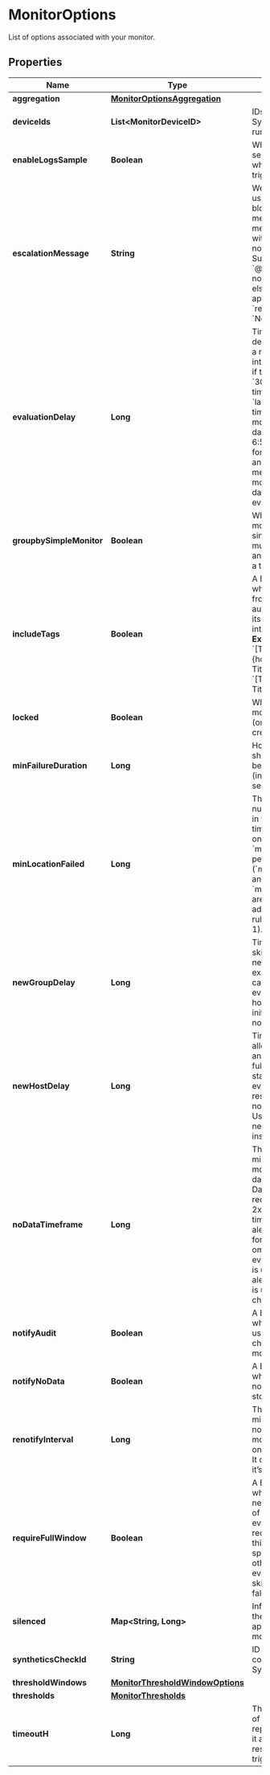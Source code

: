 

# MonitorOptions

List of options associated with your monitor.

## Properties

Name | Type | Description | Notes
------------ | ------------- | ------------- | -------------
**aggregation** | [**MonitorOptionsAggregation**](MonitorOptionsAggregation.md) |  |  [optional]
**deviceIds** | **List&lt;MonitorDeviceID&gt;** | IDs of the device the Synthetics monitor is running on. |  [optional] [readonly]
**enableLogsSample** | **Boolean** | Whether or not to send a log sample when the log monitor triggers. |  [optional]
**escalationMessage** | **String** | We recommend using the [is_renotify](https://docs.datadoghq.com/monitors/notify/?tab&#x3D;is_alert#renotify), block in the original message instead. A message to include with a re-notification. Supports the &#x60;@username&#x60; notification we allow elsewhere. Not applicable if &#x60;renotify_interval&#x60; is &#x60;None&#x60;. |  [optional]
**evaluationDelay** | **Long** | Time (in seconds) to delay evaluation, as a non-negative integer. For example, if the value is set to &#x60;300&#x60; (5min), the timeframe is set to &#x60;last_5m&#x60; and the time is 7:00, the monitor evaluates data from 6:50 to 6:55. This is useful for AWS CloudWatch and other backfilled metrics to ensure the monitor always has data during evaluation. |  [optional]
**groupbySimpleMonitor** | **Boolean** | Whether the log alert monitor triggers a single alert or multiple alerts when any group breaches a threshold. |  [optional]
**includeTags** | **Boolean** | A Boolean indicating whether notifications from this monitor automatically inserts its triggering tags into the title.  **Examples** - If &#x60;True&#x60;, &#x60;[Triggered on {host:h1}] Monitor Title&#x60; - If &#x60;False&#x60;, &#x60;[Triggered] Monitor Title&#x60; |  [optional]
**locked** | **Boolean** | Whether or not the monitor is locked (only editable by creator and admins). |  [optional]
**minFailureDuration** | **Long** | How long the test should be in failure before alerting (integer, number of seconds, max 7200). |  [optional]
**minLocationFailed** | **Long** | The minimum number of locations in failure at the same time during at least one moment in the &#x60;min_failure_duration&#x60; period (&#x60;min_location_failed&#x60; and &#x60;min_failure_duration&#x60; are part of the advanced alerting rules - integer, &gt;&#x3D; 1). |  [optional]
**newGroupDelay** | **Long** | Time (in seconds) to skip evaluations for new groups.  For example, this option can be used to skip evaluations for new hosts while they initialize.  Must be a non negative integer. |  [optional]
**newHostDelay** | **Long** | Time (in seconds) to allow a host to boot and applications to fully start before starting the evaluation of monitor results. Should be a non negative integer.  Use new_group_delay instead. |  [optional]
**noDataTimeframe** | **Long** | The number of minutes before a monitor notifies after data stops reporting. Datadog recommends at least 2x the monitor timeframe for metric alerts or 2 minutes for service checks. If omitted, 2x the evaluation timeframe is used for metric alerts, and 24 hours is used for service checks. |  [optional]
**notifyAudit** | **Boolean** | A Boolean indicating whether tagged users is notified on changes to this monitor. |  [optional]
**notifyNoData** | **Boolean** | A Boolean indicating whether this monitor notifies when data stops reporting. |  [optional]
**renotifyInterval** | **Long** | The number of minutes after the last notification before a monitor re-notifies on the current status. It only re-notifies if it’s not resolved. |  [optional]
**requireFullWindow** | **Boolean** | A Boolean indicating whether this monitor needs a full window of data before it’s evaluated. We highly recommend you set this to &#x60;false&#x60; for sparse metrics, otherwise some evaluations are skipped. Default is false. |  [optional]
**silenced** | **Map&lt;String, Long&gt;** | Information about the downtime applied to the monitor. |  [optional]
**syntheticsCheckId** | **String** | ID of the corresponding Synthetic check. |  [optional]
**thresholdWindows** | [**MonitorThresholdWindowOptions**](MonitorThresholdWindowOptions.md) |  |  [optional]
**thresholds** | [**MonitorThresholds**](MonitorThresholds.md) |  |  [optional]
**timeoutH** | **Long** | The number of hours of the monitor not reporting data before it automatically resolves from a triggered state. |  [optional]




